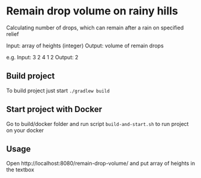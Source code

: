 # Remain drop volume on rainy hills 

Calculating number of drops, which can remain after a rain on specified relief

Input: array of heights (integer)
Output: volume of remain drops

e.g. 
Input: 3 2 4 1 2
Output: 2

## Build project

To build project just start
`./gradlew build`

## Start project with Docker

Go to build/docker folder and run script `build-and-start.sh` to run project on your docker

## Usage

Open http://localhost:8080/remain-drop-volume/ and put array of heights in the textbox

